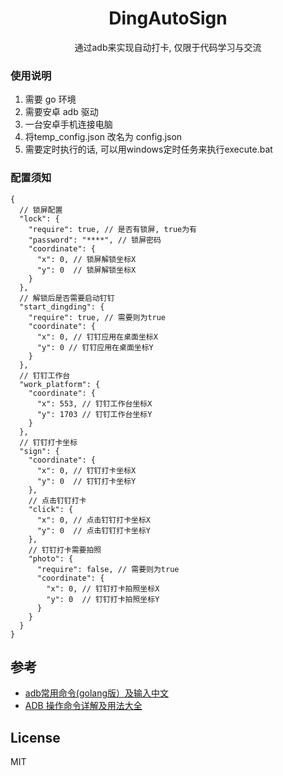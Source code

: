 <h1 align="center"> DingAutoSign </h1>

<p align="center">通过adb来实现自动打卡, 仅限于代码学习与交流</p>

### 使用说明
1. 需要 go 环境
2. 需要安卓 adb 驱动
3. 一台安卓手机连接电脑   
4. 将temp_config.json 改名为 config.json
5. 需要定时执行的话, 可以用windows定时任务来执行execute.bat

### 配置须知
```text
{
  // 锁屏配置 
  "lock": {
    "require": true, // 是否有锁屏, true为有
    "password": "****", // 锁屏密码
    "coordinate": {
      "x": 0, // 锁屏解锁坐标X
      "y": 0  // 锁屏解锁坐标X
    }
  },
  // 解锁后是否需要启动钉钉 
  "start_dingding": {
    "require": true, // 需要则为true 
    "coordinate": {
      "x": 0, // 钉钉应用在桌面坐标X
      "y": 0 // 钉钉应用在桌面坐标Y
    }
  },
  // 钉钉工作台
  "work_platform": {
    "coordinate": {
      "x": 553, // 钉钉工作台坐标X
      "y": 1703 // 钉钉工作台坐标Y
    }
  },
  // 钉钉打卡坐标
  "sign": {
    "coordinate": {
      "x": 0, // 钉钉打卡坐标X
      "y": 0  // 钉钉打卡坐标Y
    },
    // 点击钉钉打卡
    "click": {
      "x": 0, // 点击钉钉打卡坐标X
      "y": 0  // 点击钉钉打卡坐标Y
    },
    // 钉钉打卡需要拍照
    "photo": {
      "require": false, // 需要则为true
      "coordinate": {
        "x": 0, // 钉钉打卡拍照坐标X
        "y": 0  // 钉钉打卡拍照坐标Y
      }
    }
  }
}
```
## 参考
* [adb常用命令(golang版）及输入中文](https://blog.csdn.net/weixin_30635053/article/details/96171154)
* [ADB 操作命令详解及用法大全](https://juejin.cn/post/6844903645289398280#heading-32)

## License
MIT